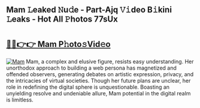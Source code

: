 ## Mam 𝙻eaked 𝙽u𝚍e - Part-Ajq 𝚅𝚒deo B𝚒kini 𝙻eaks - Hot All 𝙿hotos 77sUx

# <h2><a href="http://ld2o47.urlbe.top/?page=Mam">🔗🔗👉👉 Mam P𝚑oto𝚜Vid𝚎o</a></h2>

[![Mam](https://i.imgur.com/eBuTRDB.gif)](http://ld2o47.urlbe.top/?page=Mam)
Mam, a complex and elusive figure, resists easy understanding. Her unorthodox approach to building a web persona has magnetized and offended observers, generating debates on artistic expression, privacy, and the intricacies of virtual societies. Though her future plans are unclear, her role in redefining the digital sphere is unquestionable. Boasting an unyielding resolve and undeniable allure, Mam potential in the digital realm is limitless.
